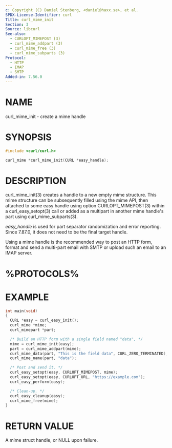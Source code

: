 ```yaml
---
c: Copyright (C) Daniel Stenberg, <daniel@haxx.se>, et al.
SPDX-License-Identifier: curl
Title: curl_mime_init
Section: 3
Source: libcurl
See-also:
  - CURLOPT_MIMEPOST (3)
  - curl_mime_addpart (3)
  - curl_mime_free (3)
  - curl_mime_subparts (3)
Protocol:
  - HTTP
  - IMAP
  - SMTP
Added-in: 7.56.0
---
```


# NAME

curl_mime_init - create a mime handle

# SYNOPSIS

~~~c
#include <curl/curl.h>

curl_mime *curl_mime_init(CURL *easy_handle);
~~~

# DESCRIPTION

curl_mime_init(3) creates a handle to a new empty mime structure.
This mime structure can be subsequently filled using the mime API, then
attached to some easy handle using option CURLOPT_MIMEPOST(3) within
a curl_easy_setopt(3) call or added as a multipart in another mime
handle's part using curl_mime_subparts(3).

*easy_handle* is used for part separator randomization and error
reporting. Since 7.87.0, it does not need to be the final target handle.

Using a mime handle is the recommended way to post an HTTP form, format and
send a multi-part email with SMTP or upload such an email to an IMAP server.

# %PROTOCOLS%

# EXAMPLE

~~~c
int main(void)
{
  CURL *easy = curl_easy_init();
  curl_mime *mime;
  curl_mimepart *part;

  /* Build an HTTP form with a single field named "data", */
  mime = curl_mime_init(easy);
  part = curl_mime_addpart(mime);
  curl_mime_data(part, "This is the field data", CURL_ZERO_TERMINATED);
  curl_mime_name(part, "data");

  /* Post and send it. */
  curl_easy_setopt(easy, CURLOPT_MIMEPOST, mime);
  curl_easy_setopt(easy, CURLOPT_URL, "https://example.com");
  curl_easy_perform(easy);

  /* Clean-up. */
  curl_easy_cleanup(easy);
  curl_mime_free(mime);
}
~~~

# RETURN VALUE

A mime struct handle, or NULL upon failure.
